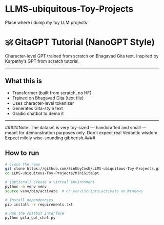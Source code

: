 # LLMS-ubiquitous-Toy-Projects
Place where i dump my toy LLM projects
# 🕉️ GitaGPT Tutorial (NanoGPT Style)

Character-level GPT trained from scratch on Bhagavad Gita text. Inspired by Karpathy’s GPT from scratch tutorial.

---

##  What this is

- Transformer (built from scratch, no HF)
- Trained on Bhagavad Gita (text file)
- Uses character-level tokenizer
- Generates Gita-style text
- Gradio chatbot to demo it

---
 #####Note: The dataset is very toy-sized — handcrafted and small — meant for demonstration purposes only.
Don't expect real Vedantic wisdom. Expect mildly wise-sounding gibberish.####
## How to run

```bash
# Clone the repo
git clone https://github.com/SinUbyCosU/LLMS-ubiquitous-Toy-Projects.git
cd LLMS-ubiquitous-Toy-Projects/MiniGitaGpt

# (Optional) Create a virtual environment
python -m venv venv
source venv/bin/activate  # or venv\Scripts\activate on Windows

# Install dependencies
pip install -r requirements.txt

# Run the chatbot interface
python gita_gpt_chat.py

